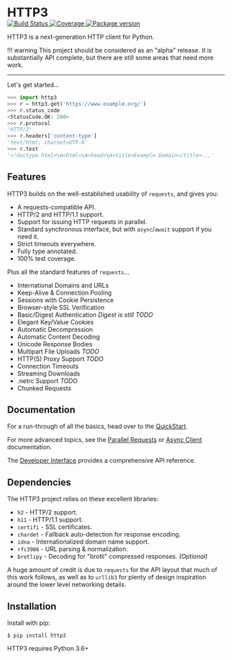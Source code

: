<h1 style="margin: 0">HTTP3</h1>

<a href="https://travis-ci.org/encode/http3">
    <img src="https://travis-ci.org/encode/http3.svg?branch=master" alt="Build Status">
</a>
<a href="https://codecov.io/gh/encode/http3">
    <img src="https://codecov.io/gh/encode/http3/branch/master/graph/badge.svg" alt="Coverage">
</a>
<a href="https://pypi.org/project/http3/">
    <img src="https://badge.fury.io/py/http3.svg" alt="Package version">
</a>

HTTP3 is a next-generation HTTP client for Python.

!!! warning
    This project should be considered as an "alpha" release. It is substantially
    API complete, but there are still some areas that need more work.

---

Let's get started...

```python
>>> import http3
>>> r = http3.get('https://www.example.org/')
>>> r.status_code
<StatusCode.OK: 200>
>>> r.protocol
'HTTP/2'
>>> r.headers['content-type']
'text/html; charset=UTF-8'
>>> r.text
'<!doctype html>\n<html>\n<head>\n<title>Example Domain</title>...'
```

## Features

HTTP3 builds on the well-established usability of `requests`, and gives you:

* A requests-compatible API.
* HTTP/2 and HTTP/1.1 support.
* Support for issuing HTTP requests in parallel.
* Standard synchronous interface, but with `async`/`await` support if you need it.
* Strict timeouts everywhere.
* Fully type annotated.
* 100% test coverage.

Plus all the standard features of `requests`...

* International Domains and URLs
* Keep-Alive & Connection Pooling
* Sessions with Cookie Persistence
* Browser-style SSL Verification
* Basic/Digest Authentication *Digest is still TODO*
* Elegant Key/Value Cookies
* Automatic Decompression
* Automatic Content Decoding
* Unicode Response Bodies
* Multipart File Uploads *TODO*
* HTTP(S) Proxy Support *TODO*
* Connection Timeouts
* Streaming Downloads
* .netrc Support *TODO*
* Chunked Requests

## Documentation

For a run-through of all the basics, head over to the [QuickStart](quickstart.md).

For more advanced topics, see the [Parallel Requests](parallel.md) or [Async Client](async.md) documentation.

The [Developer Interface](api.md) provides a comprehensive API reference.

## Dependencies

The HTTP3 project relies on these excellent libraries:

* `h2` - HTTP/2 support.
* `h11` - HTTP/1.1 support.
* `certifi` - SSL certificates.
* `chardet` - Fallback auto-detection for response encoding.
* `idna` - Internationalized domain name support.
* `rfc3986` - URL parsing & normalization.
* `brotlipy` - Decoding for "brotli" compressed responses. *(Optional)*

A huge amount of credit is due to `requests` for the API layout that
much of this work follows, as well as to `urllib3` for plenty of design
inspiration around the lower level networking details.

## Installation

Install with pip:

```shell
$ pip install http3
```

HTTP3 requires Python 3.6+
